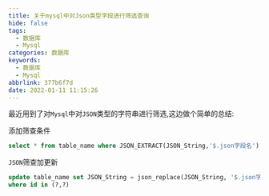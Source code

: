 ```yaml
---
title: 关于mysql中对Json类型字段进行筛选查询
hide: false
tags:
  - 数据库
  - Mysql
categories: 数据库
keywords:
  - 数据库
  - Mysql
abbrlink: 377b6f7d
date: 2022-01-11 11:15:26
---
```


最近用到了对`Mysql`中对`JSON`类型的字符串进行筛选,这边做个简单的总结:

添加筛查条件
```sql
select * from table_name where JSON_EXTRACT(JSON_String,'$.json字段名') = '' and ...
```

`JSON`筛查加更新
```sql
update table_name set JSON_String = json_replace(JSON_String, '$.json字段名', 'jinmao')
where id in (?,?)
```
<!-- more -->
